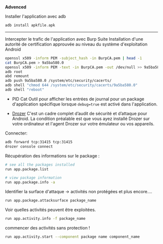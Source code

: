 **Advenced**

Installer l'application avec adb

```c
adb install apkfile.apk
```

---

Intercepter le trafic de l'application avec Burp Suite
Installation d'une autorité de certification approuvée au niveau du système d'exploitation Android

```sh
openssl x509 -inform PEM -subject_hash -in BurpCA.pem | head -1
cat BurpCA.pem > 9a5ba580.0
openssl x509 -inform PEM -text -in BurpCA.pem -out /dev/null >> 9a5ba580.0
adb root
abd remount
adb push 9a5ba580.0 /system/etc/security/cacerts/
adb shell "chmod 644 /system/etc/security/cacerts/9a5ba580.0"
adb shell "reboot"
```

- PID Cat
Outil pour afficher les entrées de journal pour un package d'application spécifique lorsque `debug=true` est activé dans l'application.

- [Drozer](./hints/Drozer.md)
C'est un cadre complet d’audit de sécurité et d’attaque pour Android.
La condition préalable est que vous ayez installé Drozer sur votre ordinateur et l'agent Drozer sur votre émulateur ou vos appareils.

Connecter:

```sh
adb forward tcp:31415 tcp:31415
drozer console connect
```

Récupération des informations sur le package :

```sh
# see all the packages installed
run app.package.list
```

```sh
# view package information
run app.package.info -a
```

Identifier la surface d'attaque -> activités non protégées et plus encore....

```sh
run app.package.attacksurface package_name
```

Voir quelles activités peuvent être exploitées.

```sh
run app.activity.info -f package_name
```

commencer  des activités sans protection  ! 

```sh
run app.activity.start --component package name component_name
```



